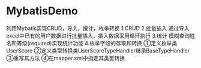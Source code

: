 # MybatisDemo
利用Mybatis实现CRUD，导入，统计，枚举转换
1.CRUD
2.批量插入
通过导入excel中已有的用户数据进行批量插入，插入数据采用循环执行
3.统计
模糊查询姓名和等级(required)实现统计功能
4.枚举字段的存取和转换
①定义枚举类UserScore
②定义类型转换类UserScoreTypeHandler继承BaseTypeHandler
③重写其方法
④在mapper.xml中指定其类型转换
